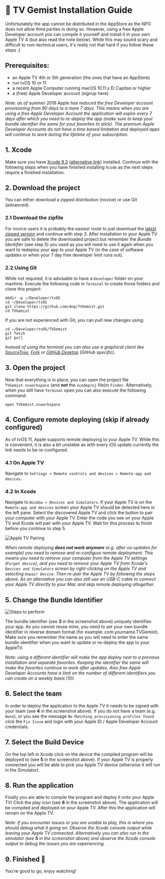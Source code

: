 #  TV Gemist Installation Guide

Unfortunately the app cannot be distributed in the AppStore as the NPO does not allow third parties in doing so. However, using a free Apple Developer account you can compile it yourself and install it in your own Apple TV 4 (but also read the note below). While this may sound scary and difficult to non-technical users, it's really not that hard if you follow these steps :)

## Prerequisites:

- an Apple TV 4th or 5th generation (the ones that have an AppStore)
- run tvOS 10 or 11
- a recent Apple Computer running macOS 10.11.x El Capitan or higher
- a (free) Apple Developer account (signup here)

_Note: as of summer 2016 Apple has reduced the free Developer account provisioning from 90 days to a mere 7 days. This means when you are using a free Apple Developer Account the application will expire every 7 days after which you need to re-deploy the app (make sure to keep your bundle identifier the same for your favorites to stick). The premium Apple Developer Accounts do not have a time based limitation and deployed apps will continue to work during the lifetime of your subscription._

## 1. Xcode

Make sure you have [Xcode 9.3](https://itunes.apple.com/nl/app/xcode/id497799835) ([alternative link](https://developer.apple.com/download/more/)) installed. Continue with the following steps when you have finished installing ```Xcode``` as the next steps require a finished installation.

## 2. Download the project

You can either download a zipped distribution (novice) or use Git (advanced).

### 2.1 Download the zipfile

For novice users it is probably the easiest route to just download the [latest zipped version](https://github.com/4np/TVGemist/archive/master.zip) and continue with step 3. After installation to your Apple TV you are safe to delete the downloaded project but remember the _Bundle Identifier_ (see step 5) you used as you will need to use it again when you want to redeploy your app to your Apple TV (in the case of software updates or when your 7 day free developer limit runs out). 

### 2.2 Using Git

While not required, it is advisable to have a ```Developer``` folder on your machine. Execute the following code in ```Terminal``` to create those folders and clone this project:

```
mkdir -p ~/Developer/tvOS
cd ~/Developer/tvOS
git clone https://github.com/4np/TVGemist.git
cd TVGemist
```

If you are not experienced with Git, you can _pull_ new changes using:

```
cd ~/Developer/tvOS/TVGemist
git fetch
git pull
```

_Instead of using the terminal you can also use a graphical client like [SourceTree](https://www.sourcetreeapp.com), [Fork](https://git-fork.com) or [GitHub Desktop](https://desktop.github.com) (GitHub specific)._

## 3. Open the project

Now that everything is in place, you can open the project file ```TVGemist.xcworkspace``` (and _**not**_ the ```xcodeproj``` file)in ```Finder```. Alternatively, when you still have ```Terminal``` open you can also execute the following command:

```
open TVGemist.xcworkspace
```

## 4. Configure remote deploying (skip if already configured)

As of tvOS 11, Apple supports remote deploying to your Apple TV. While this is convenient, it is also a bit unstable as with every iOS update currently the link needs to be re-configured. 

### 4.1 On Apple TV

Navigate to `Settings > Remote controls and devices > Remote-app and devices`. 

### 4.2 In Xcode

Navigate to `Window > Devices and Simulators`. If your Apple TV is on the `Remote-app and devices` screen your Apple TV should be detected here in the left pane. Select the discovered Apple TV and click the button to pair your computer with your Apple TV. Enter the code you see on your Apple TV and Xcode will pair with your Apple TV. Wait for this process to finish before you continue to step 5.

![Apple TV Pairing](https://user-images.githubusercontent.com/1049693/36071838-6a72ad9e-0f15-11e8-8840-81bb0d05d188.png)

_When remote deploying **does not work anymore** (e.g. after os-updates for example) you need to remove and re-configure remote deployment. This means you need to remove your computer from the Apple TV settings (`Forget device`), and you need to remove your Apple TV from Xcode's `Devices and Simulators` screen by right-clicking on the Apple TV and selecting `Unpair Device`. Then re-pair the Apple TV by following the steps above. As an alternative you can also still use an USB-C cable to connect your Apple TV directly to your Mac and skip remote deploying altogether._

## 5. Change the Bundle Identifier

![Steps to perform](https://user-images.githubusercontent.com/1049693/36071674-bf6a3464-0f12-11e8-99de-e218f881898e.png)

The bundle identifier (see **3** in the screenshot above) uniquely identifies your app. As you cannot reuse mine, you need to set your own bundle identifier in reverse domain format (for example: com.yourname.TVGemist). Make sure you remember the name as you will need to enter the same bundle identifier when you want to update or re-deploy the app to your AppleTV.

_Note: using a different identifier will make the app deploy next to a previous installation and separate favorites. Keeping the identifier the same will make the favorites continue to work after updates. Also *free* Apple Developer Accounts have a limit on the number of different identifiers you can create on a weekly basis (10)._

## 6. Select the team

In order to deploy the application to the Apple TV it needs to be signed with your team (see **4** in the screenshot above). If you do not have a team (e.g. ```None```), or you see the message ```No Matching provisioning profiles found``` click the ```Fix Issue``` and login with your Apple ID / Apple Developer Account credentials.

## 7. Select the Build Device

On the top left in Xcode click on the device the compiled program will be deployed to (see **5** in the screenshot above). If your Apple TV is properly connected you will be able to pick you Apple TV device (otherwise it will run in the Simulator).

## 8. Run the application

Finally you are able to compile the program and deploy it onto your Apple TV! Click the play icon (see **6** in the screenshot above). The application will be compiled and deployed on your Apple TV. After this the application will remain on the Apple TV. 

_Note: if you encounter issues or you are unable to play, this is where you should debug what it going on. Observe the Xcode console output while leaving your Apple TV connected. Alternatively you can also run in the simulator (see **5** in the screenshot above) and observe the Xcode console output to debug the issues you are experiencing._

## 9. Finished 🏁

You're good to go, enjoy watching!
